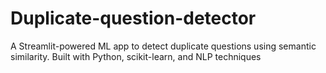 # Duplicate-question-detector
A Streamlit-powered ML app to detect duplicate questions using semantic similarity. Built with Python, scikit-learn, and NLP techniques
